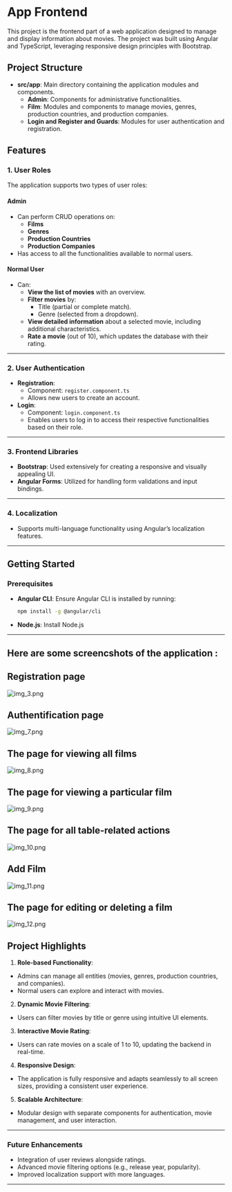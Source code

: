 # App Frontend

This project is the frontend part of a web application designed to manage and display information about movies. The project was built using Angular and TypeScript, leveraging responsive design principles with Bootstrap.

## Project Structure

- **src/app**: Main directory containing the application modules and components.
  - **Admin**: Components for administrative functionalities.
  - **Film**: Modules and components to manage movies, genres, production countries, and production companies.
  - **Login and Register and Guards**: Modules for user authentication and registration.

## Features

### 1. **User Roles**
The application supports two types of user roles:

#### **Admin**
- Can perform CRUD operations on:
  - **Films**
  - **Genres**
  - **Production Countries**
  - **Production Companies**
- Has access to all the functionalities available to normal users.

#### **Normal User**
- Can:
  - **View the list of movies** with an overview.
  - **Filter movies** by:
    - Title (partial or complete match).
    - Genre (selected from a dropdown).
  - **View detailed information** about a selected movie, including additional characteristics.
  - **Rate a movie** (out of 10), which updates the database with their rating.

---

### 2. **User Authentication**
- **Registration**:
  - Component: `register.component.ts`
  - Allows new users to create an account.
- **Login**:
  - Component: `login.component.ts`
  - Enables users to log in to access their respective functionalities based on their role.

---

### 3. **Frontend Libraries**
- **Bootstrap**: Used extensively for creating a responsive and visually appealing UI.
- **Angular Forms**: Utilized for handling form validations and input bindings.

---

### 4. **Localization**
- Supports multi-language functionality using Angular’s localization features.

---

## Getting Started

### Prerequisites
- **Angular CLI**: Ensure Angular CLI is installed by running:
  ```bash
  npm install -g @angular/cli
  ```
- **Node.js**: Install Node.js

---

## Here are some screencshots of the application :


## Registration page
![img_3.png](img_3.png)

## Authentification page
![img_7.png](img_7.png)

## The page for viewing all films
![img_8.png](img_8.png)

## The page for viewing a particular film 
![img_9.png](img_9.png)

## The page for all table-related actions
![img_10.png](img_10.png)

## Add Film
![img_11.png](img_11.png)

## The page for editing or deleting a film
![img_12.png](img_12.png)

## Project Highlights

1. **Role-based Functionality**:
  - Admins can manage all entities (movies, genres, production countries, and companies).
  - Normal users can explore and interact with movies.

2. **Dynamic Movie Filtering**:
  - Users can filter movies by title or genre using intuitive UI elements.

3. **Interactive Movie Rating**:
  - Users can rate movies on a scale of 1 to 10, updating the backend in real-time.

4. **Responsive Design**:
  - The application is fully responsive and adapts seamlessly to all screen sizes, providing a consistent user experience.

5. **Scalable Architecture**:
  - Modular design with separate components for authentication, movie management, and user interaction.

---

### Future Enhancements
- Integration of user reviews alongside ratings.
- Advanced movie filtering options (e.g., release year, popularity).
- Improved localization support with more languages.

---

